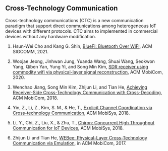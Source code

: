 ## Cross-Technology Communication

Cross-technology communications (CTC) is a new communication paradigm that support direct communications among heterogeneous IoT devices with different protocols.
CTC aims to implemented in commercial devices without any hardware modification.

1. Hsun-Wei Cho and Kang G. Shin, [BlueFi: Bluetooth Over WiFI](https://dl.acm.org/doi/abs/10.1145/3452296.3472920), ACM SIGCOMM, 2021.

1. Woojae Jeong, Jinhwan Jung, Yuanda Wang, Shuai Wang, Seokwon Yang, Qiben Yan, Yung Yi, and Song Min Kim, [SDR receiver using commodity wifi via physical-layer signal reconstruction](https://dl.acm.org/doi/abs/10.1145/3372224.3419189), ACM MobiCom, 2020.

2. Wenchao Jiang, Song Min Kim, Zhijun Li, and Tian He, [Achieving Receiver-Side Cross-Technology Communication with Cross-Decoding](https://dl.acm.org/doi/abs/10.1145/3241539.3241547), ACM MobiCom, 2018.

3. Yin, Z., Li, Z., Kim, S. M., & He, T., [Explicit Channel Coordination via Cross-technology Communication](https://dl.acm.org/doi/abs/10.1145/3210240.3210318), ACM MobiSys, 2018.

4. Li, Y., Chi, Z., Liu, X., & Zhu, T., [Chiron: Concurrent High Throughput Communication for IoT Devices](https://dl.acm.org/doi/abs/10.1145/3210240.3210346), ACM MobiSys, 2018.
   
5. Zhijun Li and Tian He, [WEBee: Physical-Layer Cross-Technology Communication via Emulation](https://dl.acm.org/doi/abs/10.1145/3117811.3117816), in ACM MobiCom, 2017.

